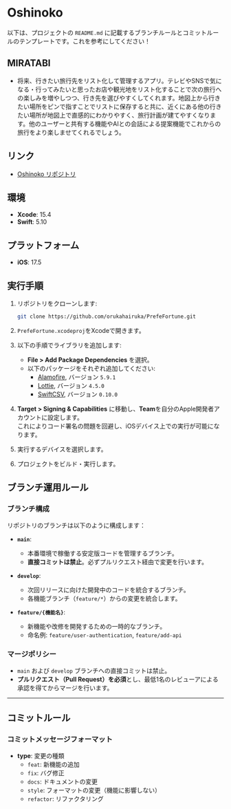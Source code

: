 # Oshinoko
以下は、プロジェクトの `README.md` に記載するブランチルールとコミットルールのテンプレートです。これを参考にしてください！

## MIRATABI
- 将来、行きたい旅行先をリスト化して管理するアプリ。テレビやSNSで気になる・行ってみたいと思ったお店や観光地をリスト化することで次の旅行への楽しみを増やしつつ、行き先を選びやすくしてくれます。地図上から行きたい場所をピンで指すことでリストに保存すると共に、近くにある他の行きたい場所が地図上で直感的にわかりやすく、旅行計画が建てやすくなります。他のユーザーと共有する機能やAIとの会話による提案機能でこれからの旅行をより楽しませてくれるでしょう。

## リンク
- [Oshinoko リポジトリ](https://github.com/orukahairuka/Oshinoko)

## 環境
- **Xcode**: 15.4
- **Swift**: 5.10

## プラットフォーム
- **iOS**: 17.5

## 実行手順
1. リポジトリをクローンします:
   ```bash
   git clone https://github.com/orukahairuka/PrefeFortune.git
   ```
2. `PrefeFortune.xcodeproj`をXcodeで開きます。

3. 以下の手順でライブラリを追加します:
   - **File > Add Package Dependencies** を選択。
   - 以下のパッケージをそれぞれ追加してください:
     - [Alamofire](https://github.com/Alamofire/Alamofire.git), バージョン `5.9.1`
     - [Lottie](https://github.com/airbnb/lottie-ios), バージョン `4.5.0`
     - [SwiftCSV](https://github.com/naoty/SwiftCSV.git), バージョン `0.10.0`

4. **Target > Signing & Capabilities** に移動し、**Team**を自分のApple開発者アカウントに設定します。  
   これによりコード署名の問題を回避し、iOSデバイス上での実行が可能になります。

5. 実行するデバイスを選択します。

6. プロジェクトをビルド・実行します。

## ブランチ運用ルール
### ブランチ構成
リポジトリのブランチは以下のように構成します：

- **`main`**:
  - 本番環境で稼働する安定版コードを管理するブランチ。
  - **直接コミットは禁止**。必ずプルリクエスト経由で変更を行います。

- **`develop`**:
  - 次回リリースに向けた開発中のコードを統合するブランチ。
  - 各機能ブランチ（`feature/*`）からの変更を統合します。

- **`feature/{機能名}`**:
  - 新機能や改修を開発するための一時的なブランチ。
  - 命名例: `feature/user-authentication`, `feature/add-api`

### マージポリシー
- `main` および `develop` ブランチへの直接コミットは禁止。
- **プルリクエスト（Pull Request）を必須**とし、最低1名のレビューアによる承認を得てからマージを行います。

---

## コミットルール

### コミットメッセージフォーマット

- **type**: 変更の種類
  - `feat`: 新機能の追加
  - `fix`: バグ修正
  - `docs`: ドキュメントの変更
  - `style`: フォーマットの変更（機能に影響しない）
  - `refactor`: リファクタリング

